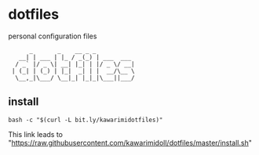 # dotfiles
personal configuration files
```
      _       _    __ _ _
   __| | ___ | |_ / _(_) | ___  ___
  / _` |/ _ \| __| |_| | |/ _ \/ __|
 | (_| | (_) | |_|  _| | |  __/\__ \
  \__,_|\___/ \__|_| |_|_|\___||___/

```
## install

```
bash -c "$(curl -L bit.ly/kawarimidotfiles)"
```
This link leads to "https://raw.githubusercontent.com/kawarimidoll/dotfiles/master/install.sh"
